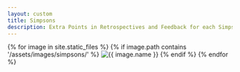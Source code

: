```yaml
---
layout: custom
title: Simpsons
description: Extra Points in Retrospectives and Feedback for each Simpson Reference
---
```


<div class="gallery-container">
  {% for image in site.static_files %}
    {% if image.path contains '/assets/images/simpsons/' %}
      <img src="{{ image.path | relative_url }}" alt="{{ image.name }}" onclick="openModal(this)">
    {% endif %}
  {% endfor %}
</div>
